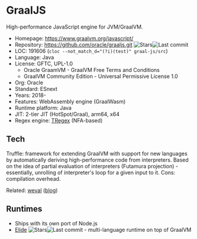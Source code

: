 # GraalJS

High-performance JavaScript engine for JVM/GraalVM.

* Homepage:         https://www.graalvm.org/javascript/
* Repository:       https://github.com/oracle/graaljs.git <span class="shields"><img src="https://img.shields.io/github/stars/oracle/graaljs?label=&style=flat-square" alt="Stars" title="Stars"><img src="https://img.shields.io/github/last-commit/oracle/graaljs?label=&style=flat-square" alt="Last commit" title="Last commit"></span>
* LOC:              191606 (`cloc --not_match_d="(?i)(test)" graal-js/src`)
* Language:         Java
* License:          GFTC, UPL-1.0
  * Oracle GraamVM - GraalVM Free Terms and Conditions
  * GraalVM Community Edition - Universal Permissive License 1.0
* Org:              Oracle
* Standard:         ESnext
* Years:            2018-
* Features:         WebAssembly engine (GraalWasm)
* Runtime platform: Java
* JIT:              2-tier JIT (HotSpot/Graal), arm64, x64
* Regex engine:     [TRegex](https://github.com/oracle/graal/tree/master/regex) (NFA-based)

## Tech

Truffle: framework for extending GraalVM with support for new languages by automatically deriving high-performance code from interpreters. Based on the idea of partial evaluation of interpreters (Futamura projection) - essentially, unrolling of interpreter's loop for a given input to it. Cons: compilation overhead.

Related: [weval](https://github.com/bytecodealliance/weval) ([blog](https://cfallin.org/blog/2024/08/28/weval/))

## Runtimes

* Ships with its own port of Node.js
* [Elide](https://github.com/elide-dev/elide) <span class="shields"><img src="https://img.shields.io/github/stars/elide-dev/elide?label=&style=flat-square" alt="Stars" title="Stars"><img src="https://img.shields.io/github/last-commit/elide-dev/elide?label=&style=flat-square" alt="Last commit" title="Last commit"></span> - multi-language runtime on top of GraalVM

